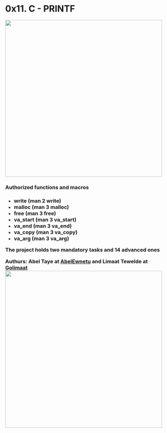 <h1>0x11. C - PRINTF</h1>

<img src= "https://tinyurl.com/4c9c8f7c" width=500>
<h3>Authorized functions and macros <h3>
<ul>
<li>write (man 2 write)</li>
<li>malloc (man 3 malloc)</li>
<li>free (man 3 free)</li>
<li>va_start (man 3 va_start)</li>
<li>va_end (man 3 va_end)</li>
<li>va_copy (man 3 va_copy)</li>
<li>va_arg (man 3 va_arg)</li>
</ul>
  
  <p> The project holds two mandatory tasks and 14 advanced ones </p>
  <p> Authurs: <strong> Abel Taye </strong> at <a href="https://github.com/AbelEwnetu/printf">AbelEwnetu</a> and  <strong> Limaat Tewelde </strong> at <a href="https://github.com/Golimaat/Golimaat">Golimaat</a>

<img src="https://img.freepik.com/premium-vector/team-work-concept-illustration-two-young-woman-doing-completing-project-tasks-together-using-laptop_204997-118.jpg?w=2000" width =500>
   



